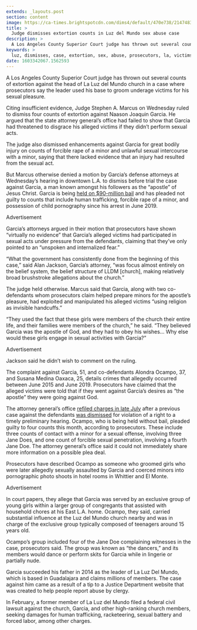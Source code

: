 ```yaml
--- 
extends: _layouts.post 
section: content 
image: https://ca-times.brightspotcdn.com/dims4/default/470e738/2147483647/strip/true/crop/6439x3380+0+456/resize/1200x630!/quality/90/?url=https%3A%2F%2Fcalifornia-times-brightspot.s3.amazonaws.com%2Fd4%2F03%2Fb9f4d8164f4b8af1f25dd6f45a4b%2Fla-photos-1staff-587875-me-0805-bail-naason-garcia-003.IK.JPG 
title: > 
  Judge dismisses extortion counts in Luz del Mundo sex abuse case 
description: > 
  A Los Angeles County Superior Court judge has thrown out several counts of extortion against the head of La Luz del Mundo church in a case where prosecutors say the leader used his base to groom underage victims for his sexual pleasure.Citing insufficient evidence, Judge Stephen A. Marcus on Wednesday ruled to dismiss four counts of extortion against Naason Joaquin Garcia.Ocampo’s group included four of the Jane Doe complaining witnesses in the case, prosecutors said.Garcia succeeded his father in 2014 as the leader of La Luz Del Mundo, which is based in Guadalajara and claims millions of members.In February, a former member of La Luz del Mundo filed a federal civil lawsuit against the church, Garcia, and other high-ranking church members, seeking damages for human trafficking, racketeering, sexual battery and forced labor, among other charges. 
keywords: > 
  luz, dismisses, case, extortion, sex, abuse, prosecutors, la, victims, group, sexual, members, mundo, del, garcia, judge, counts, church 
date: 1603342067.1562593 
--- 
```

<div><p>A Los Angeles County Superior Court judge has thrown out several counts of extortion against the head of La Luz del Mundo church in a case where prosecutors say the leader used his base to groom underage victims for his sexual pleasure.</p><p>Citing insufficient evidence, Judge Stephen A. Marcus on Wednesday ruled to dismiss four counts of extortion against Naason Joaquin Garcia. He argued that the state attorney general&#8217;s office had failed to show that Garcia had threatened to disgrace his alleged victims if they didn&#8217;t perform sexual acts.</p><p>The judge also dismissed enhancements against Garcia for great bodily injury on counts of forcible rape of a minor and unlawful sexual intercourse with a minor, saying that there lacked evidence that an injury had resulted from the sexual act.</p><p>But Marcus otherwise denied a motion by Garcia&#8217;s defense attorneys at Wednesday&#8217;s hearing in downtown L.A. to dismiss before trial the case against Garcia, a man known amongst his followers as the &#8220;apostle&#8221; of Jesus Christ. Garcia is being <a class="link" href="https://www.latimes.com/california/story/2020-08-20/la-luz-del-mundo-leader-held-on-all-counts-of-rape-child-pornography-and-sex-trafficking" target="_blank">held on $90-million bail</a> and has pleaded not guilty to counts that include human trafficking, forcible rape of a minor, and possession of child pornography since his arrest in June 2019.</p><p class="google-dfp-ad-caption">Advertisement</p>
    <p id="google-ad39722ae7-426e-4f60-8deb-5573ad3fef5b" class="google-dfp-ad injected">
        <p class="google-dfp-ad-placeholder"></p>
    </p>
<p>Garcia&#8217;s attorneys argued in their motion that prosecutors have shown &#8220;virtually no evidence&#8221; that Garcia&#8217;s alleged victims had participated in sexual acts under pressure from the defendants, claiming that they&#8217;ve only pointed to an &#8220;unspoken and internalized fear.&#8221;</p><p>&#8220;What the government has consistently done from the beginning of this case,&#8221; said Alan Jackson, Garcia&#8217;s attorney, &#8220;was focus almost entirely on the belief system, the belief structure of LLDM [church], making relatively broad brushstroke allegations about the church.&#8221;</p><p>The judge held otherwise. Marcus said that Garcia, along with two co-defendants whom prosecutors claim helped prepare minors for the apostle&#8217;s pleasure, had exploited and manipulated his alleged victims &#8220;using religion as invisible handcuffs.&#8221;</p><p>&#8220;They used the fact that these girls were members of the church their entire life, and their families were members of the church,&#8221; he said. &#8220;They believed Garcia was the apostle of God, and they had to obey his wishes&#8230; Why else would these girls engage in sexual activities with Garcia?&#8221;</p><p class="google-dfp-ad-caption">Advertisement</p>
    <p id="google-adde23ff0a-a198-455f-945e-71e89f2ee951" class="google-dfp-ad injected">
        <p class="google-dfp-ad-placeholder"></p>
    </p>
<p></p><p id="nativo_1"></p><p>Jackson said he didn&#8217;t wish to comment on the ruling.</p><p>The complaint against Garcia, 51, and co-defendants Alondra Ocampo, 37, and Susana Medina Oaxaca, 25, details crimes that allegedly occurred between June 2015 and June 2019. Prosecutors have claimed that the alleged victims were told that if they went against Garcia&#8217;s desires as &#8220;the apostle&#8221; they were going against God.</p><p>The attorney general&#8217;s office <a class="link" href="https://www.latimes.com/california/story/2020-07-30/la-luz-del-mundo-church-leader-faces-new-rape-extortion-charges" target="_blank">refiled charges in late July</a> after a previous case against the defendants <a class="link" href="https://www.latimes.com/california/story/2020-04-07/case-against-mexican-megachurch-leader-dismissed" target="_blank">was dismissed</a> for violation of a right to a timely preliminary hearing. Ocampo, who is being held without bail, pleaded guilty to four counts this month, according to prosecutors. These include three counts of contact with a minor for a sexual offense, involving three Jane Does, and one count of forcible sexual penetration, involving a fourth Jane Doe. The attorney general&#8217;s office said it could not immediately share more information on a possible plea deal.</p><p>Prosecutors have described Ocampo as someone who groomed girls who were later allegedly sexually assaulted by Garcia and coerced minors into pornographic photo shoots in hotel rooms in Whittier and El Monte.</p><p class="google-dfp-ad-caption">Advertisement</p>
    <p id="google-adf0957273-0822-4749-9a80-e9e3c7ef7db4" class="google-dfp-ad injected">
        <p class="google-dfp-ad-placeholder"></p>
    </p>
<p>In court papers, they allege that Garcia was served by an exclusive group of young girls within a larger group of congregants that assisted with household chores at his East L.A. home. Ocampo, they said, carried substantial influence at the Luz del Mundo church nearby and was in charge of the exclusive group typically composed  of teenagers around 15 years old.</p><p>Ocampo&#8217;s group included four of the Jane Doe complaining witnesses in the case, prosecutors said.  The group was known as &#8220;the dancers,&#8221; and its members would dance or perform skits for Garcia while in lingerie or partially nude.</p><p>Garcia succeeded his father in 2014 as the leader of La Luz Del Mundo, which is based in Guadalajara and claims millions of members. The case against him came as a result of a tip to a Justice Department website that was created to help people report abuse by clergy.</p><p>In February, a former member of La Luz del Mundo filed a federal civil lawsuit against the church, Garcia, and other high-ranking church members, seeking damages for human trafficking, racketeering, sexual battery and forced labor, among other charges.</p></div>
